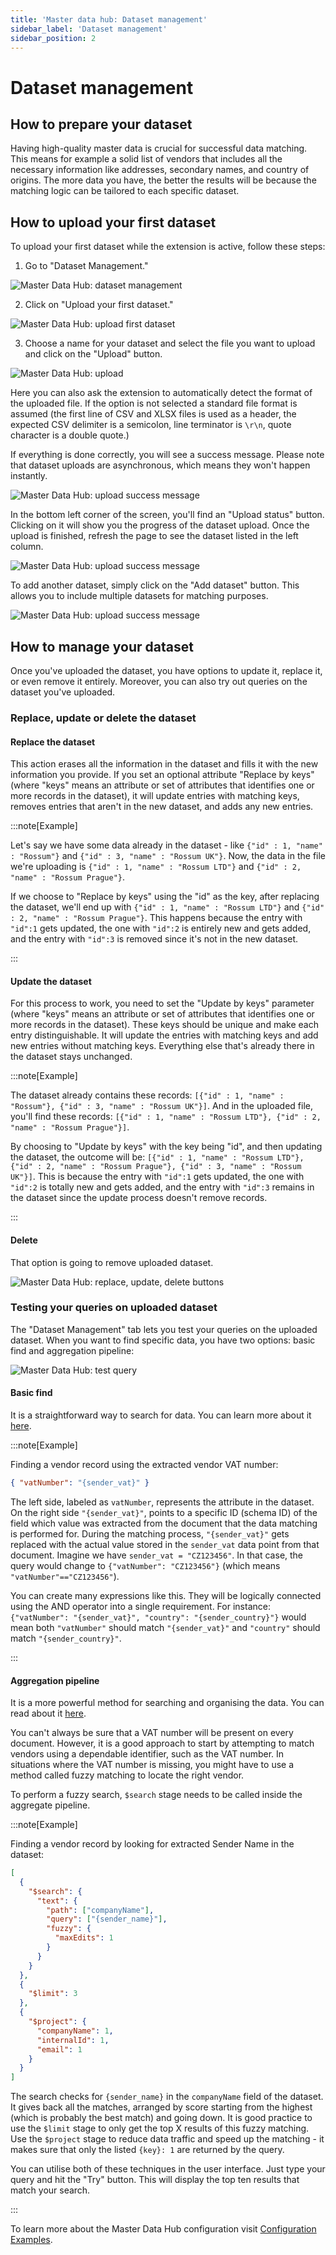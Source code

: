 ```yaml
---
title: 'Master data hub: Dataset management'
sidebar_label: 'Dataset management'
sidebar_position: 2
---
```


# Dataset management

## How to prepare your dataset

Having high-quality master data is crucial for successful data matching. This means for example a solid list of vendors that includes all the necessary information like addresses, secondary names, and country of origins. The more data you have, the better the results will be because the matching logic can be tailored to each specific dataset.

## How to upload your first dataset

To upload your first dataset while the extension is active, follow these steps:

1. Go to "Dataset Management."

![Master Data Hub: dataset management](./img/mdh-dataset-management.png)

2. Click on "Upload your first dataset."

![Master Data Hub: upload first dataset](./img/mdh-upload-first-dataset.png)

3. Choose a name for your dataset and select the file you want to upload and click on the "Upload" button.

![Master Data Hub: upload](./img/mdh-upload.png)

Here you can also ask the extension to automatically detect the format of the uploaded file. If the option is not selected a standard file format is assumed (the first line of CSV and XLSX files is used as a header, the expected CSV delimiter is a semicolon, line terminator is `\r\n`, quote character is a double quote.)

If everything is done correctly, you will see a success message. Please note that dataset uploads are asynchronous, which means they won't happen instantly.

![Master Data Hub: upload success message](./img/mdh-upload-success-message.png)

In the bottom left corner of the screen, you'll find an "Upload status" button. Clicking on it will show you the progress of the dataset upload. Once the upload is finished, refresh the page to see the dataset listed in the left column.

![Master Data Hub: upload success message](./img/mdh-upload-status.png)

To add another dataset, simply click on the "Add dataset" button. This allows you to include multiple datasets for matching purposes.

![Master Data Hub: upload success message](./img/mdh-add-dataset.png)

## How to manage your dataset

Once you've uploaded the dataset, you have options to update it, replace it, or even remove it entirely. Moreover, you can also try out queries on the dataset you've uploaded.

### Replace, update or delete the dataset

#### Replace the dataset

This action erases all the information in the dataset and fills it with the new information you provide. If you set an optional attribute "Replace by keys" (where "keys" means an attribute or set of attributes that identifies one or more records in the dataset), it will update entries with matching keys, removes entries that aren't in the new dataset, and adds any new entries.

:::note[Example]

Let's say we have some data already in the dataset - like `{"id" : 1, "name" : "Rossum"}` and `{"id" : 3, "name" : "Rossum UK"}`. Now, the data in the file we're uploading is `{"id" : 1, "name" : "Rossum LTD"}` and `{"id" : 2, "name" : "Rossum Prague"}`.

If we choose to "Replace by keys" using the "id" as the key, after replacing the dataset, we'll end up with `{"id" : 1, "name" : "Rossum LTD"}` and `{"id" : 2, "name" : "Rossum Prague"}`. This happens because the entry with `"id":1` gets updated, the one with `"id":2` is entirely new and gets added, and the entry with `"id":3` is removed since it's not in the new dataset.

:::

#### Update the dataset

For this process to work, you need to set the "Update by keys" parameter (where "keys" means an attribute or set of attributes that identifies one or more records in the dataset). These keys should be unique and make each entry distinguishable. It will update the entries with matching keys and add new entries without matching keys. Everything else that's already there in the dataset stays unchanged.

:::note[Example]

The dataset already contains these records: `[{"id" : 1, "name" : "Rossum"}, {"id" : 3, "name" : "Rossum UK"}]`. And in the uploaded file, you'll find these records: `[{"id" : 1, "name" : "Rossum LTD"}, {"id" : 2, "name" : "Rossum Prague"}]`.

By choosing to "Update by keys" with the key being "id", and then updating the dataset, the outcome will be: `[{"id" : 1, "name" : "Rossum LTD"}, {"id" : 2, "name" : "Rossum Prague"}, {"id" : 3, "name" : "Rossum UK"}]`. This is because the entry with `"id":1` gets updated, the one with `"id":2` is totally new and gets added, and the entry with `"id":3` remains in the dataset since the update process doesn't remove records.

:::

#### Delete

That option is going to remove uploaded dataset.

![Master Data Hub: replace, update, delete buttons](./img/mdh-replace-update-delete.png)

### Testing your queries on uploaded dataset

The "Dataset Management" tab lets you test your queries on the uploaded dataset. When you want to find specific data, you have two options: basic find and aggregation pipeline:

![Master Data Hub: test query](./img/mdh-test-query.png)

#### Basic find

It is a straightforward way to search for data. You can learn more about it [here](https://www.mongodb.com/docs/manual/reference/method/db.collection.find/).

:::note[Example]

Finding a vendor record using the extracted vendor VAT number:

```json
{ "vatNumber": "{sender_vat}" }
```

The left side, labeled as `vatNumber`, represents the attribute in the dataset. On the right side `"{sender_vat}"`, points to a specific ID (schema ID) of the field which value was extracted from the document that the data matching is performed for. During the matching process, `"{sender_vat}"` gets replaced with the actual value stored in the `sender_vat` data point from that document. Imagine we have `sender_vat = "CZ123456"`. In that case, the query would change to `{"vatNumber": "CZ123456"}` (which means `"vatNumber"=="CZ123456"`).

You can create many expressions like this. They will be logically connected using the AND operator into a single requirement. For instance: `{"vatNumber": "{sender_vat}", "country": "{sender_country}"}` would mean both `"vatNumber"` should match `"{sender_vat}"` and `"country"` should match `"{sender_country}"`.

:::

#### Aggregation pipeline

It is a more powerful method for searching and organising the data. You can read about it [here](https://www.mongodb.com/docs/manual/reference/method/db.collection.aggregate/).

You can't always be sure that a VAT number will be present on every document. However, it is a good approach to start by attempting to match vendors using a dependable identifier, such as the VAT number. In situations where the VAT number is missing, you might have to use a method called fuzzy matching to locate the right vendor.

To perform a fuzzy search, `$search` stage needs to be called inside the aggregate pipeline.

:::note[Example]

Finding a vendor record by looking for extracted Sender Name in the dataset:

```json
[
  {
    "$search": {
      "text": {
        "path": ["companyName"],
        "query": ["{sender_name}"],
        "fuzzy": {
          "maxEdits": 1
        }
      }
    }
  },
  {
    "$limit": 3
  },
  {
    "$project": {
      "companyName": 1,
      "internalId": 1,
      "email": 1
    }
  }
]
```

The search checks for `{sender_name}` in the `companyName` field of the dataset. It gives back all the matches, arranged by score starting from the highest (which is probably the best match) and going down. It is good practice to use the `$limit` stage to only get the top X results of this fuzzy matching. Use the `$project` stage to reduce data traffic and speed up the matching - it makes sure that only the listed `{key}: 1` are returned by the query.

You can utilise both of these techniques in the user interface. Just type your query and hit the "Try" button. This will display the top ten results that match your search.

:::

To learn more about the Master Data Hub configuration visit [Configuration Examples](./configuration-examples.md).
